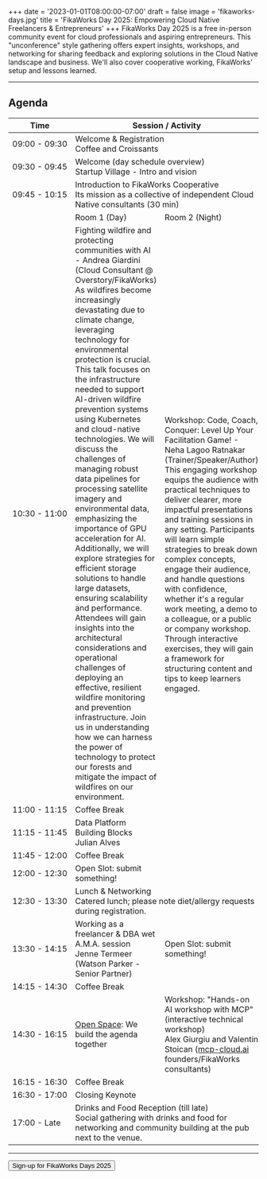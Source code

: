 +++
date = '2023-01-01T08:00:00-07:00'
draft = false
image = 'fikaworks-days.jpg'
title = 'FikaWorks Day 2025: Empowering Cloud Native Freelancers & Entrepreneurs'
+++
FikaWorks Day 2025 is a free in-person community event for cloud professionals
and aspiring entrepreneurs. This "unconference" style gathering offers expert
insights, workshops, and networking for sharing feedback and exploring
solutions in the Cloud Native landscape and business. We'll also cover
cooperative working, FikaWorks' setup and lessons learned.

<div class="h-[3em]"></div>

---

<div class="h-[3em]"></div>

## Agenda

<table class="table-auto w-full align-top mt-[3em]">
    <thead>
        <tr>
            <th>Time</th>
            <th colspan="2">Session / Activity</th>
        </tr>
    </thead>
    <tbody>
        <tr>
            <td nowrap>09:00 - 09:30</td>
            <td colspan="2">
                <span class="font-bold">Welcome & Registration</span><br />
                <span class="italic text-sm">Coffee and Croissants</span>
            </td>
        </tr>
        <tr>
            <td nowrap>09:30 - 09:45</td>
            <td colspan="2" class="py-4">
                <span class="font-bold">Welcome (day schedule overview)</span><br />
                <span class="italic text-sm">Startup Village - Intro and vision</span>
            </td>
        </tr>
        <tr>
            <td>09:45 - 10:15</td>
            <td colspan="2">
                <span class="font-bold">Introduction to FikaWorks Cooperative</span><br />
                <span class="italic text-sm">Its mission as a collective of independent
                    Cloud Native consultants (30 min)</span>
            </td>
        </tr>
        <tr>
            <td></td>
            <td class="text-center font-bold text-sm w-1/2">
                Room 1 (Day)
            </td>
            <td class="text-center font-bold text-sm w-1/2">
                Room 2 (Night)
            </td>
        </tr>
        <tr>
            <td>10:30 - 11:00</td>
            <td class="w-1/2">
                <span class="font-bold">Fighting wildfire and protecting communities with AI - Andrea
                Giardini (Cloud Consultant @ Overstory/FikaWorks)</span><br />
                <span class="italic text-sm">As wildfires become increasingly devastating due to climate
                change, leveraging technology for environmental protection is
                crucial. This talk focuses on the infrastructure needed to
                support AI-driven wildfire prevention systems using Kubernetes
                and cloud-native technologies. We will discuss the challenges
                of managing robust data pipelines for processing satellite
                imagery and environmental data, emphasizing the importance of
                GPU acceleration for AI. Additionally, we will explore
                strategies for efficient storage solutions to handle large
                datasets, ensuring scalability and performance. Attendees will
                gain insights into the architectural considerations and
                operational challenges of deploying an effective, resilient
                wildfire monitoring and prevention infrastructure. Join us in
                understanding how we can harness the power of technology to
                protect our forests and mitigate the impact of wildfires on our
                environment.</span>
            </td>
            <td rowspan="5" class="w-1/2">
                <span class="font-bold">Workshop: Code, Coach, Conquer: Level Up Your Facilitation
                Game! - Neha Lagoo Ratnakar (Trainer/Speaker/Author)</span><br />
                <span class="italic text-sm">This engaging workshop equips the audience with practical
                techniques to deliver clearer, more impactful presentations and
    training sessions in any setting. Participants will learn simple strategies
    to break down complex concepts, engage their audience, and handle questions
    with confidence, whether it's a regular work meeting, a demo to a
    colleague, or a public or company workshop. Through interactive exercises,
    they will gain
    a framework for structuring content and tips to keep learners engaged.</span>
            </td>
        </tr>
        <tr>
            <td>11:00 - 11:15</td>
            <td>Coffee Break</td>
        </tr>
        <tr>
            <td>11:15 - 11:45</td>
            <td>
                <span class="font-bold">Data Platform Building Blocks</span><br />
                <span class="italic text-sm">Julian Alves<span>
            </td>
        </tr>
        <tr>
            <td>11:45 - 12:00</td>
            <td>Coffee Break</td>
        </tr>
        <tr>
            <td>12:00 - 12:30</td>
            <td>
                <span class="font-bold">Open Slot: submit something!</span>
            </td>
        </tr>
        <tr>
            <td>12:30 - 13:30</td>
            <td colspan="2">
                <span class="font-bold">Lunch & Networking</span><br />
                <span class="italic text-sm">Catered lunch; please note diet/allergy requests during registration.</span>
            </td>
        </tr>
        <tr>
            <td>13:30 - 14:15</td>
            <td>
                <span class="font-bold">Working as a freelancer & DBA wet A.M.A. session</span><br />
                <span class="italic text-sm">Jenne Termeer (Watson Parker - Senior Partner)</span>
            </td>
            <td>
                <span class="font-bold">Open Slot: submit something!</span>
            </td>
        </tr>
        <tr>
            <td>14:15 - 14:30</td>
            <td colspan="2">Coffee Break</td>
        </tr>
        <tr>
            <td>14:30 - 16:15</td>
            <td>
                <span class="font-bold"><a href="https://en.wikipedia.org/wiki/Open_space_technology"
                    target="blank">Open Space</a>: We build
                the agenda together</span>
            </td>
            <td>
                <span class="font-bold">Workshop: "Hands-on AI
                workshop with MCP" (interactive technical workshop)</span><br />
                <span class="italic text-sm">Alex Giurgiu and Valentin Stoican (<a
                    href="http://mcp-cloud.ai" target="blank">mcp-cloud.ai</a>
                    founders/FikaWorks consultants)</span>
            </td>
        </tr>
        <tr>
            <td>16:15 - 16:30</td>
            <td colspan="2">Coffee Break</td>
        </tr>
        <tr>
            <td>16:30 - 17:00</td>
            <td colspan="2">Closing Keynote</td>
        </tr>
        <tr>
            <td>17:00 - Late</td>
            <td colspan="2">
                <span class="font-bold">Drinks and Food Reception (till late)</span><br />
                <span class="italic text-sm">Social gathering with drinks and food for networking and
                community building at the pub next to the venue.</span>
            </td>
        </tr>
    </tbody>
</table>

<div class="h-[3em]"></div>

---

<p class="text-center mt-[3em] ">
    <button onclick="window.open('https://fikaworksday.eventbrite.nl', '_blank')" class="px-6 py-4 rounded-full bg-(--color-fika-purple) text-white cursor-pointer">
        Sign-up for FikaWorks Days 2025
    </button>
</p>
